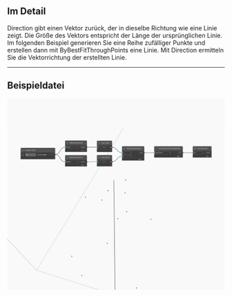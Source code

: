 ## Im Detail
Direction gibt einen Vektor zurück, der in dieselbe Richtung wie eine Linie zeigt. Die Größe des Vektors entspricht der Länge der ursprünglichen Linie. Im folgenden Beispiel generieren Sie eine Reihe zufälliger Punkte und erstellen dann mit ByBestFitThroughPoints eine Linie. Mit Direction ermitteln Sie die Vektorrichtung der erstellten Linie.
___
## Beispieldatei

![Direction](./Autodesk.DesignScript.Geometry.Line.Direction_img.jpg)

